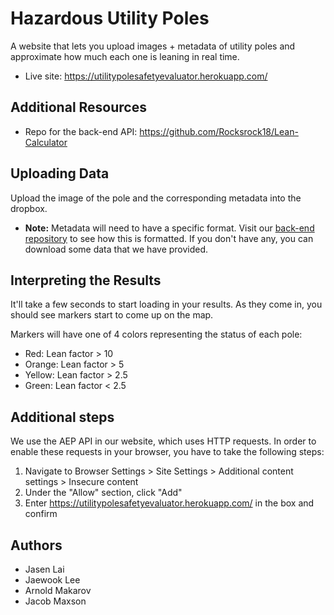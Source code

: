 # Hazardous Utility Poles
A website that lets you upload images + metadata of utility poles and approximate how much each one is leaning in real time.
* Live site: https://utilitypolesafetyevaluator.herokuapp.com/

## Additional Resources
* Repo for the back-end API: https://github.com/Rocksrock18/Lean-Calculator

## Uploading Data
Upload the image of the pole and the corresponding metadata into the dropbox.
* **Note:** Metadata will need to have a specific format. Visit our [back-end repository](https://github.com/Rocksrock18/Lean-Calculator) to see how this is formatted.
If you don't have any, you can download some data that we have provided.

## Interpreting the Results
It'll take a few seconds to start loading in your results. As they come in, you should see markers start to come up on the map.

Markers will have one of 4 colors representing the status of each pole:
* Red: Lean factor > 10
* Orange: Lean factor > 5
* Yellow: Lean factor > 2.5
* Green: Lean factor < 2.5

## Additional steps
We use the AEP API in our website, which uses HTTP requests. In order to enable these requests in your browser, you have to take the following steps:
1. Navigate to Browser Settings > Site Settings > Additional content settings > Insecure content
2. Under the "Allow" section, click "Add"
3. Enter https://utilitypolesafetyevaluator.herokuapp.com/ in the box and confirm

## Authors
* Jasen Lai
* Jaewook Lee
* Arnold Makarov
* Jacob Maxson
